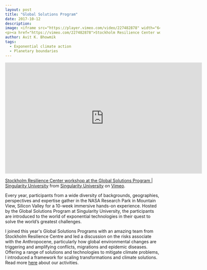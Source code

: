 ```yaml
---
layout: post
title: "Global Solutions Program"
date: 2017-10-12
description: 
image: <iframe src="https://player.vimeo.com/video/227482878" width="640" height="360" frameborder="0" allow="autoplay; fullscreen" allowfullscreen></iframe>
<p><a href="https://vimeo.com/227482878">Stockholm Resilience Center workshop at the Global Solutions Program | Singularity University</a> from <a href="https://vimeo.com/singularityu">Singularity University</a> on <a href="https://vimeo.com">Vimeo</a>.</p>
author: Avit K. Bhowmik
tags: 
  - Exponential climate action
  - Planetary boundaries
---
```


<iframe src="https://player.vimeo.com/video/227482878" width="640" height="360" frameborder="0" allow="autoplay; fullscreen" allowfullscreen></iframe>
<p><a href="https://vimeo.com/227482878">Stockholm Resilience Center workshop at the Global Solutions Program | Singularity University</a> from <a href="https://vimeo.com/singularityu">Singularity University</a> on <a href="https://vimeo.com">Vimeo</a>.</p>

Every year, participants from a wide diversity of backgrounds, geographies, perspectives and expertise gather in the NASA Research Park in Mountain View, Silicon Valley for a 10-week immersive hands-on experience. Hosted by the Global Solutions Program at Singularity University, the participants are introduced to the world of exponential technologies in their quest to solve the world’s greatest challenges.

I joined this year's Global Solutions Programs with an amazing team from Stockholm Resilience Centre and led a discussion on the risks associate with the Anthropocene, particularly how global environmental changes are triggering and amplifying conflicts, migrations and epidemic diseases. Offering a range of solutions and technologies to mitigate climate problems, I introduced a framework for scaling transformations and climate solutions. Read more [here](https://www.stockholmresilience.org/research/research-news/2017-10-12-collaboration-with-singularity-university.html) about our activities.